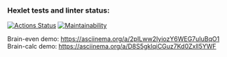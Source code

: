 ### Hexlet tests and linter status:
[![Actions Status](https://github.com/kr1sal/frontend-project-44/actions/workflows/hexlet-check.yml/badge.svg)](https://github.com/kr1sal/frontend-project-44/actions)
[![Maintainability](https://api.codeclimate.com/v1/badges/8305d0b09061c0bb7272/maintainability)](https://codeclimate.com/github/kr1sal/frontend-project-44/maintainability)

Brain-even demo: https://asciinema.org/a/2pILww2IyiozY6WEG7uIuBqO1
Brain-calc demo: https://asciinema.org/a/D8S5gklqiCGuz7Kd0Zxll5YWF